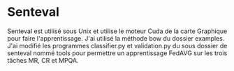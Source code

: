 # Senteval

Senteval  est utilisé sous Unix et utilise le moteur Cuda de la carte Graphique pour faire l'apprentissage.
J'ai utilisé la méthode bow du dossier examples.
J'ai modifié les programmes classifier.py et validation.py du sous dossier de senteval nommé tools pour permettre un apprentissage FedAVG sur les trois tâches MR, CR et MPQA.

